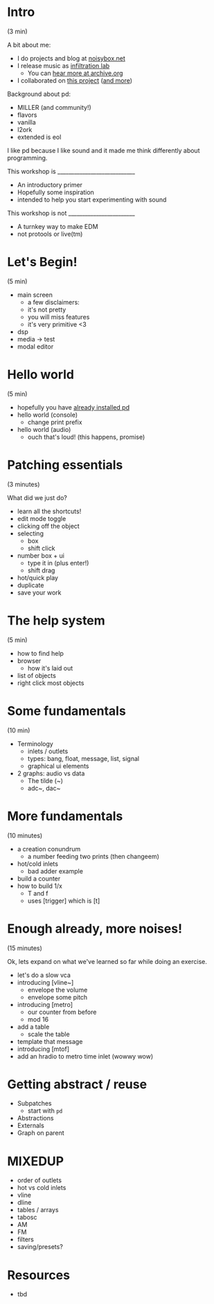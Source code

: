 # Intro
(3 min)

A bit about me:
* I do projects and blog at [noisybox.net](https://noisybox.net)
* I release music as [infiltration lab](https://infiltrationlab.com)
  * You can [hear more at archive.org](https://archive.org/search.php?query=%22infiltration%20lab%22)
* I collaborated on [this project](https://www.parallel.studio/elements-1) ([and more](https://www.youtube.com/watch?v=kDpdnAmAjI4))

Background about pd:
* MILLER (and community!)
* flavors
 * vanilla
 * l2ork
 * extended is eol
 
 I like pd because I like sound and it made me think differently about programming.
 
 This workshop is ____________________________
 * An introductory primer
 * Hopefully some inspiration
 * intended to help you start experimenting with sound
 
 This workshop is not ________________________
 * A turnkey way to make EDM
 * not protools or live(tm)

# Let's Begin!
(5 min)

* main screen
  * a few disclaimers:
  * it's not pretty
  * you will miss features
  * it's very primitive <3
* dsp
* media -> test
* modal editor

# Hello world
(5 min)

* hopefully you have [already installed pd](http://msp.ucsd.edu/software.html)
* hello world (console)
  * change print prefix
* hello world (audio)
  * ouch that's loud! (this happens, promise)

# Patching essentials
(3 minutes)

What did we just do?

* learn all the shortcuts!
* edit mode toggle
* clicking off the object
* selecting
  * box
  * shift click
* number box + ui
  * type it in (plus enter!)
  * shift drag
* hot/quick play
* duplicate
* save your work

# The help system
(5 min)

* how to find help
* browser
  * how it's laid out
* list of objects
* right click most objects

# Some fundamentals
(10 min)

* Terminology
  * inlets / outlets
  * types: bang, float, message, list, signal
  * graphical ui elements
* 2 graphs: audio vs data
  * The tilde (~)
  * adc~, dac~

# More fundamentals
(10 minutes)

* a creation conundrum
  * a number feeding two prints (then changeem)
* hot/cold inlets
  * bad adder example
* build a counter
* how to build 1/x
  * T and f
  * uses [trigger] which is [t]
  
# Enough already, more noises!
(15 minutes)

Ok, lets expand on what we've learned so far while doing an exercise.

* let's do a slow vca
* introducing [vline~]
  * envelope the volume
  * envelope some pitch
* introducing [metro]
  * our counter from before
  * mod 16
* add a table
  * scale the table 
* template that message
* introducing [mtof]
* add an hradio to metro time inlet (wowwy wow)


# Getting abstract / reuse
* Subpatches
  * start with `pd `
* Abstractions 
* Externals
* Graph on parent


# MIXEDUP
* order of outlets
* hot vs cold inlets
* vline
* dline
* tables / arrays
* tabosc
* AM
* FM
* filters
* saving/presets?

# Resources
* tbd

